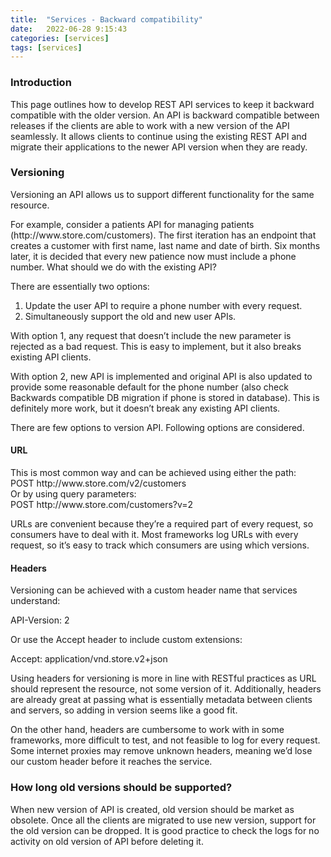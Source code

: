 ```yaml
---
title:  "Services - Backward compatibility"
date:   2022-06-28 9:15:43
categories: [services]
tags: [services]	
---
```

<h3>Introduction</h3>
<p>
This page outlines how to develop REST API services to keep it backward compatible with the older version.  An API is backward compatible between releases if the clients are able to work with a new version of the API seamlessly. It allows clients to continue using the existing REST API and migrate their applications to the newer API version when they are ready.
</p>
<h3>Versioning</h3>
<p>
Versioning an API allows us to support different functionality for the same resource. 
</p>
<p>
For example, consider a patients API for managing patients (http://www.store.com/customers). The first iteration has an endpoint that creates a customer with first name, last name and date of birth. Six months later, it is decided that every new patience now must include a phone number. What should we do with the existing API?
</p>
<p>
There are essentially two options:

<ol>
<li>Update the user API to require a phone number with every request.</li>
<li>Simultaneously support the old and new user APIs.</li>
</ol>
</p>
<p>
With option 1, any request that doesn’t include the new parameter is rejected as a bad request. This is easy to implement, but it also breaks existing API clients.
</p>
<p>
With option 2, new API is implemented and  original API is also updated to provide some reasonable default for the phone number (also check Backwards compatible DB migration if phone is stored in database). This is definitely more work, but it doesn’t break any existing API clients.

There are few options to version API. Following options are considered.
</p>
<h4>URL</h4>
<p>
This is most common way and can be achieved using either the path:<br/>
POST http://www.store.com/v2/customers<br/>
Or by using query parameters:<br/>
POST http://www.store.com/customers?v=2<br/>
</p>
<p>
URLs are convenient because they’re a required part of every request, so consumers have to deal with it. Most frameworks log URLs with every request, so it’s easy to track which consumers are using which versions.
</p>
<h4>Headers</h4>
<p>
Versioning can be achieved with a custom header name that services understand:<br/>

API-Version: 2<br/>

Or use the Accept header to include custom extensions:<br/>

Accept: application/vnd.store.v2+json<br/>
</p>
<p>
Using headers for versioning is more in line with RESTful practices as URL should represent the resource, not some version of it. Additionally, headers are already great at passing what is essentially metadata between clients and servers, so adding in version seems like a good fit.

On the other hand, headers are cumbersome to work with in some frameworks, more difficult to test, and not feasible to log for every request. Some internet proxies may remove unknown headers, meaning we’d lose our custom header before it reaches the service.
</p>
<h3>How long old versions should be supported?</h3>
<p>
When new version of API is created, old version should be market as obsolete. Once all the clients are migrated to use new version, support for the old version can be dropped. It is good practice to check the logs for no activity on old version of API before deleting it.
</p>

